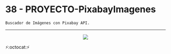 # 38 - PROYECTO-PixabayImagenes
~~~
Buscador de Imágenes con Pixabay API.
~~~
---
<p align="center" font-weight="bold">
   <img src="https://img.shields.io/badge/ESTADO-COMPLETADO-brightgreen?style=for-the-badge&logo=JavaScript&logoWidth=40&link=http://left&link=https://buscadorimagenespixabay-12.netlify.app/">
</p>

:zap::octocat::zap:
